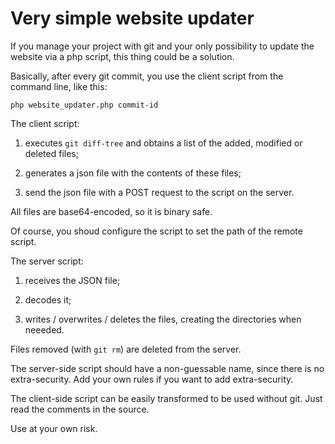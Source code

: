 # Very simple website updater

If you manage your project with git and your only possibility to update
the website via a php script, this thing could be a solution.

Basically, after every git commit, you use the client script from the
command line, like this:

	php website_updater.php commit-id
	
The client script:

1) executes `git diff-tree` and obtains a list of the added, 
modified or deleted files;

2) generates a json file with the contents of these files;

3) send the json file with a POST request to the script on the server.

All files are base64-encoded, so it is binary safe.

Of course, you shoud configure the script to set the path of the remote
script.

The server script:

1) receives the JSON file;

2) decodes it;

3) writes / overwrites / deletes the files, creating the directories 
when neeeded.

Files removed (with `git rm`) are deleted from the server.

The server-side script should have a non-guessable name, since there is
no extra-security. Add your own rules if you want to add extra-security.

The client-side script can be easily transformed to be used without git.
Just read the comments in the source.

Use at your own risk.
